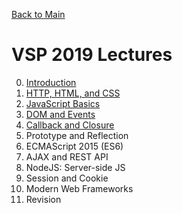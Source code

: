 [Back to Main](https://github.com/ubc-vsp19/classroom)

# VSP 2019 Lectures

0. [Introduction](https://github.com/ubc-vsp19/classroom/raw/master/lectures/lecture-0.pdf)
1. [HTTP, HTML, and CSS](https://github.com/ubc-vsp19/classroom/raw/master/lectures/lecture-1.pdf)
2. [JavaScript Basics](https://github.com/ubc-vsp19/classroom/raw/master/lectures/lecture-2.pdf)
3. [DOM and Events](https://github.com/ubc-vsp19/classroom/raw/master/lectures/lecture-3.pdf)
4. [Callback and Closure](https://github.com/ubc-vsp19/classroom/raw/master/lectures/lecture-4.pdf)
5. Prototype and Reflection
6. ECMAScript 2015 (ES6)
7. AJAX and REST API
8. NodeJS: Server-side JS
9. Session and Cookie
10. Modern Web Frameworks
11. Revision
